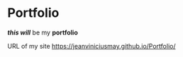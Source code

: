 # Portfolio
***this will*** be my **portfolio**

URL of my site
https://jeanviniciusmay.github.io/Portfolio/
